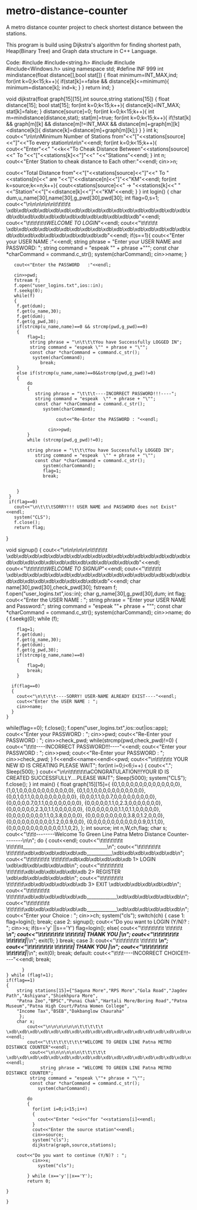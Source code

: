 # metro-distance-counter
A metro distance counter project to check shortest distance between the stations.

This program is build using Dijkstra's algorithm for finding shortest path, Heap(Binary Tree) and Graph data structure in C++ Language.

Code:
#include<iostream>
#include<string.h>
#include<climits>
#include<fstream>
#include<Windows.h>
using namespace std;
#define INF 999
int mindistance(float distance[],bool stat[])
{
	float minimum=INT_MAX,ind;
	for(int k=0;k<15;k++){
		if(stat[k]==false && distance[k]<=minimum){
			minimum=distance[k];
			ind=k;
		}
	}
	return ind;
}

void dijkstra(float graph[15][15],int source,string stations[15])
{
	float distance[15];
	bool stat[15];
	for(int k=0;k<15;k++){
		distance[k]=INT_MAX;
		stat[k]=false;
	}
	distance[source]=0;
	for(int k=0;k<15;k++){
		int m=mindistance(distance,stat);
        stat[m]=true;
        for(int k=0;k<15;k++){
            if(!stat[k] && graph[m][k] && distance[m]!=INT_MAX && distance[m]+graph[m][k]<distance[k]){
              distance[k]=distance[m]+graph[m][k];}
        }
	}
    int k;
    cout<<"\n\n\nMinimum Number of Stations from"<<"["<<stations[source]<<"]"<<"To every station\n\n\n"<<endl;
    for(int k=0;k<15;k++){
    cout<<"Enter"<<" "<<k<<"To Cheak Distance Between"<<stations[source]<<" To "<<"["<<stations[k]<<"]"<<" "<<"Stations"<<endl;
}
int n;
cout<<"Enter Station to cheak distance to Each other:"<<endl;
cin>>n;

cout<<"Total Distance from"<<"["<<stations[source]<<"]"<<" To "<<stations[n]<<"  are  "<<"["<<distance[n]<<"]"<<"KM"<<endl;
      for(int k=source;k<=n;k++){
        cout<<stations[source]<<" -> "<<stations[k]<<" "<<"Station"<<"["<<distance[k]<<"]"<<"KM"<<endl;
      }
}
int login()
{
    char dum,u_name[30],name[30],g_pwd[30],pwd[30];
    int flag=0,s=1;
    cout<<"\n\n\n\n\n\n\t\t\t\t\t  \xdb\xdb\xdb\xdb\xdb\xdb\xdb\xdb\xdb\xdb\xdb\xdb\xdb\xdb\xdb\xdb\xdb\xdb\xdb\xdb\xdb\xdb\xdb\xdb\xdb\xdb\xdb\xdb\xdb\xdb"<<endl;
    cout<<"\t\t\t\t\t\t*WELCOME TO LOGIN*"<<endl;
    cout<<"\t\t\t\t\t   \xdb\xdb\xdb\xdb\xdb\xdb\xdb\xdb\xdb\xdb\xdb\xdb\xdb\xdb\xdb\xdb\xdb\xdb\xdb\xdb\xdb\xdb\xdb\xdb\xdb\xdb\xdb"<<endl;
    if(s==1){
        cout<<"Enter your USER NAME  :"<<endl;
           string phrase = "Enter your USER NAME and PASSWORD: ";
           string command = "espeak \"" + phrase +"\"";
           const char *charCommand = command.c_str();
              system(charCommand);
            cin>>name;
    }

       cout<<"Enter the PASSWORD   :"<<endl;

       cin>>pwd;
       fstream f;
       f.open("user_logins.txt",ios::in);
       f.seekg(0);
       while(f)
       {
        f.get(dum);
        f.get(u_name,30);
        f.get(dum);
        f.get(g_pwd,30);
        if(strcmp(u_name,name)==0 && strcmp(pwd,g_pwd)==0)
        {
            flag=1;
             string phrase = "\n\t\t\tYou have Successfully LOGGED IN";
             string command = "espeak \"" + phrase + "\"";
             const char *charCommand = command.c_str();
              system(charCommand);
                 break;
        }
        else if(strcmp(u_name,name)==0&&strcmp(pwd,g_pwd)!=0)
        {
            do
            {
               string phrase = "\t\t\t----INCORRECT PASSWORD!!!----";
               string command = "espeak  \"" + phrase + "\"";
               const char *charCommand = command.c_str();
                  system(charCommand);

                       cout<<"Re-Enter the PASSWORD : "<<endl;

                    cin>>pwd;
            } 
            while (strcmp(pwd,g_pwd)!=0);

            string phrase = "\t\t\tYou have Successfully LOGGED IN";
               string command = "espeak  \"" + phrase + "\"";
               const char *charCommand = command.c_str();
                  system(charCommand);
                  flag=1;
                  break;

            
        }
     }
     if(flag==0)
       cout<<"\n\t\t\tSORRY!!! USER NAME and PASSWORD does not Exist"<<endl;
       system("CLS");
       f.close();
       return flag;
}

void signup()
{
    cout<<"\n\n\n\n\n\n\t\t\t\t\t  \xdb\xdb\xdb\xdb\xdb\xdb\xdb\xdb\xdb\xdb\xdb\xdb\xdb\xdb\xdb\xdb\xdb\xdb\xdb\xdb\xdb\xdb\xdb\xdb\xdb\xdb\xdb\xdb\xdb\xdb"<<endl;
    cout<<"\t\t\t\t\t\t*WELCOME TO SIGNUP*"<<endl;
    cout<<"\t\t\t\t\t   \xdb\xdb\xdb\xdb\xdb\xdb\xdb\xdb\xdb\xdb\xdb\xdb\xdb\xdb\xdb\xdb\xdb\xdb\xdb\xdb\xdb\xdb\xdb\xdb\xdb\xdb\xdb"<<endl;
    char name[30],pwd[30],check_pwd[30];
    fstream f;
    f.open("user_logins.txt",ios::in);
    char g_name[30],g_pwd[30],dum;
    int flag;
    cout<<"Enter the USER NAME : ";
    string phrase = "Enter your USER NAME and Password:";
    string command = "espeak  \""+ phrase + "\"";
    const char *charCommand = command.c_str();
      system(charCommand);
      cin>>name;
      do
      {
      f.seekg(0);
      while (f);
        
        flag=1;
        f.get(dum);
        f.get(g_name,30);
        f.get(dum);
        f.get(g_pwd,30);
        if(strcmp(g_name,name)==0)
        {
            flag=0;
            break;
        }
      
      if(flag==0)
      {
        cout<<"\n\t\t\t----SORRY! USER-NAME ALREADY EXIST----"<<endl;
        cout<<"Enter the USER NAME : ";
        cin>>name;
      }
    }
   while(flag==0);
   f.close();
   f.open("user_logins.txt",ios::out|ios::app);
   cout<<"Enter your PASSWORD : ";
   cin>>pwd;
   cout<<"Re-Enter your PASSWORD : ";
    cin>>check_pwd;
    while(strcmp(pwd,check_pwd)!=0)
    {
        cout<<"\t\t\t----INCORRECT PASSWORD!!!----"<<endl;
        cout<<"Enter your PASSWORD : ";
        cin>>pwd;
        cout<<"Re-Enter your PASSWORD : ";
        cin>>check_pwd;
    }
    f<<endl<<name<<endl<<pwd;
    cout<<"\n\t\t\t\t\t YOUR NEW ID IS CREATING PLEASE WAIT";
      for(int i=0;i<6;i++)
      {
        cout<<".";
        Sleep(500);
      }
      cout<<"\n\n\t\t\t\t\t\aCONGRATULATION!!!YOUR ID IS CREATED SUCCESSFULLY....PLEASE WAIT";
      Sleep(5000);
      system("CLS");
      f.close();
}
int main()
{
    float graph[15][15]={
        {0,1,0,0,0,0,0,0,0,0,0,0,0,0,0},
        {1,0,1,0,0,0,0,0,0,0,0,0,0,0,0},
        {0,1,0,1,0,0,0,0,0,0,0,0,0,0,0},
        {0,0,1,0,1.1,0,0,0,0,0,0,0,0,0,0},
        {0,0,0,1.1,0,0.7,0,0,0,0,0,0,0,0,0},
        {0,0,0,0,0.7,0,1.1,0,0,0,0,0,0,0,0},
        {0,0,0,0,0,1.1,0,2.3,0,0,0,0,0,0,0},
        {0,0,0,0,0,0,2.3,0,1.1,0,0,0,0,0,0},
        {0,0,0,0,0,0,0,1.1,0,1.1,0,0,0,0,0},
        {0,0,0,0,0,0,0,0,1.1,0,3.8,0,0,0,0},
        {0,0,0,0,0,0,0,0,0,3.8,0,1.2,0,0,0},
        {0,0,0,0,0,0,0,0,0,0,1.2,0,0.9,0,0},
        {0,0,0,0,0,0,0,0,0,0,0,0.9,0,1.1,0},
        {0,0,0,0,0,0,0,0,0,0,0,0,1.1,0,2},
    };
    int source;
    int n,W,ch,flag;
    char s;
    cout<<"\t\t\t--------Welcome To Green Line Patna Metro Distance Counter--------\n\n";
    do
    {
        cout<<endl;
        cout<<"\t\t\t\t\t\t\t  \t\t\t\t\t____________________________________\n";
        cout<<"\t\t\t\t\t\t\t   \t\t\t\t\t\xdb\xdb\xdb\xdb\xdb\xdb___________\xdb\xdb\xdb\xdb\xdb\xdb\n";
       cout<<"\t\t\t\t\t\t\t   \t\t\t\t\t\xdb\xdb\xdb\xdb\xdb\xdb  1> LOGIN    \xdb\xdb\xdb\xdb\xdb\xdb\n";
       cout<<"\t\t\t\t\t\t\t   \t\t\t\t\t\xdb\xdb\xdb\xdb\xdb\xdb  2> REGISTER  \xdb\xdb\xdb\xdb\xdb\xdb\n";
        cout<<"\t\t\t\t\t\t\t   \t\t\t\t\t\xdb\xdb\xdb\xdb\xdb\xdb  3> EXIT     \xdb\xdb\xdb\xdb\xdb\xdb\n";
         cout<<"\t\t\t\t\t\t\t   \t\t\t\t\t\xdb\xdb\xdb\xdb\xdb\xdb_____________\xdb\xdb\xdb\xdb\xdb\xdb\n";
          cout<<"\t\t\t\t\t\t\t   \t\t\t\t\t\xdb\xdb\xdb\xdb\xdb\xdb_____________\xdb\xdb\xdb\xdb\xdb\xdb\n";
          cout<<"Enter your Choice : ";
          cin>>ch;
          system("cls");
          switch(ch)
          {
            case 1:
            flag=login();
            break;
            case 2:
             signup();
             cout<<"Do you want to LOGIN (Y/N)? : ";
             cin>>s;
             if(s=='y' ||s=='Y')
                 flag=login();
                 else{
                    cout<<"\t\t\t\t\t\t\t  \t\t\t\t\t ___________\n";
                    cout<<"\t\t\t\t\t\t\t  \t\t\t\t\t| THANK YOU |\n";
                    cout<<"\t\t\t\t\t\t\t  \t\t\t\t\t|___________|\n";
                    exit(1);
                 }
                 break;
                 case 3:
                   cout<<"\t\t\t\t\t\t\t  \t\t\t\t\t ___________\n";
                    cout<<"\t\t\t\t\t\t\t  \t\t\t\t\t| THANK YOU |\n";
                    cout<<"\t\t\t\t\t\t\t  \t\t\t\t\t|___________|\n";
                    exit(0);
                    break;
                    default:
                     cout<<"\t\t\t----INCORRECT CHOICE!!!----"<<endl;
                     break;


          }
    } while (flag!=1);
    if(flag==1)
    {
        string stations[15]={"Saguna More","RPS More","Gola Road","Jagdev Path","Ashiyana","Shiekhpura More",
        "Patna Zoo","BPSC","Punai Chak","Hartali More/Boring Road","Patna Museum","Patna High Court/Patna Women College",
        "Income Tax","BSEB","Dakbanglow Chauraha"
         };
        char x;
            cout<<"\n\n\n\n\n\n\t\t\t\t\t  \xdb\xdb\xdb\xdb\xdb\xdb\xdb\xdb\xdb\xdb\xdb\xdb\xdb\xdb\xdb\xdb\xdb\xdb\xdb\xdb\xdb\xdb\xdb\xdb\xdb\xdb\xdb\xdb\xdb\xdb"<<endl;
            cout<<"\t\t\t\t\t\t\t*WELCOME TO GREEN LINE Patna METRO DISTANCE COUNTER"<<endl;
             cout<<"\n\n\n\n\n\n\t\t\t\t\t  \xdb\xdb\xdb\xdb\xdb\xdb\xdb\xdb\xdb\xdb\xdb\xdb\xdb\xdb\xdb\xdb\xdb\xdb\xdb\xdb\xdb\xdb\xdb\xdb\xdb\xdb\xdb\xdb\xdb\xdb"<<endl;
                 string phrase = "WELCOME TO GREEN LINE Patna METRO DISTANCE COUNTER";
             string command = "espeak \""+ phrase + "\"";
             const char *charCommand = command.c_str();
                system(charCommand);

            do
            {
              for(int i=0;i<15;i++)  
              {
                cout<<"Enter "<<i<<"for "<<stations[i]<<endl;
              }
              cout<<"Enter the source station"<<endl;
              cin>>source;
              system("cls");
              dijkstra(graph,source,stations);

        cout<<"Do you want to continue (Y/N)? : ";
              cin>>x;
                system("cls");

            } while (x=='y'||x=='Y');
            return 0;
            
    }
    
    }    
